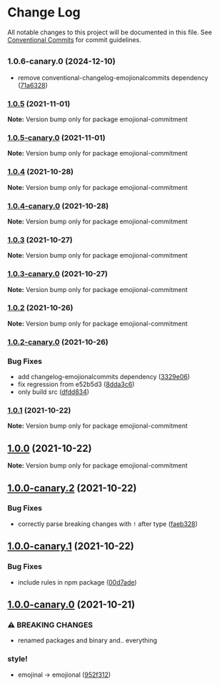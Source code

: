 # Change Log

All notable changes to this project will be documented in this file.
See [Conventional Commits](https://conventionalcommits.org) for commit guidelines.

## <small>1.0.6-canary.0 (2024-12-10)</small>

- remove conventional-changelog-emojionalcommits dependency ([71a6328](https://github.com/andyjy/emojional-commitment/commit/71a6328))

### [1.0.5](https://github.com/andyjy/emojional-commitment/compare/v1.0.5-canary.0...v1.0.5) (2021-11-01)

**Note:** Version bump only for package emojional-commitment

### [1.0.5-canary.0](https://github.com/andyjy/emojional-commitment/compare/v1.0.4...v1.0.5-canary.0) (2021-11-01)

**Note:** Version bump only for package emojional-commitment

### [1.0.4](https://github.com/andyjy/emojional-commitment/compare/v1.0.4-canary.0...v1.0.4) (2021-10-28)

**Note:** Version bump only for package emojional-commitment

### [1.0.4-canary.0](https://github.com/andyjy/emojional-commitment/compare/v1.0.3...v1.0.4-canary.0) (2021-10-28)

**Note:** Version bump only for package emojional-commitment

### [1.0.3](https://github.com/andyjy/emojional-commitment/compare/v1.0.3-canary.0...v1.0.3) (2021-10-27)

**Note:** Version bump only for package emojional-commitment

### [1.0.3-canary.0](https://github.com/andyjy/emojional-commitment/compare/v1.0.2...v1.0.3-canary.0) (2021-10-27)

**Note:** Version bump only for package emojional-commitment

### [1.0.2](https://github.com/andyjy/emojional-commitment/compare/v1.0.2-canary.0...v1.0.2) (2021-10-26)

**Note:** Version bump only for package emojional-commitment

### [1.0.2-canary.0](https://github.com/andyjy/emojional-commitment/compare/v1.0.1...v1.0.2-canary.0) (2021-10-26)

### Bug Fixes

- add changelog-emojionalcommits dependency ([3329e06](https://github.com/andyjy/emojional-commitment/commit/3329e0610e74916414e5d063462f9742f9a7a504))
- fix regression from e52b5d3 ([8dda3c6](https://github.com/andyjy/emojional-commitment/commit/8dda3c6b411f13fb8ca2408cffd881e0b50c9f16))
- only build src ([dfdd834](https://github.com/andyjy/emojional-commitment/commit/dfdd83493a7a51b6f9c491ea67f45af174300864))

### [1.0.1](https://github.com/andyjy/emojional-commitment/compare/v1.0.0...v1.0.1) (2021-10-22)

**Note:** Version bump only for package emojional-commitment

## [1.0.0](https://github.com/andyjy/emojional-commitment/compare/v1.0.0-canary.2...v1.0.0) (2021-10-22)

**Note:** Version bump only for package emojional-commitment

## [1.0.0-canary.2](https://github.com/andyjy/emojional-commitment/compare/v1.0.0-canary.1...v1.0.0-canary.2) (2021-10-22)

### Bug Fixes

- correctly parse breaking changes with `!` after type ([faeb328](https://github.com/andyjy/emojional-commitment/commit/faeb328242b4aca8e4ade165965564ef096633a0))

## [1.0.0-canary.1](https://github.com/andyjy/emojional-commitment/compare/v1.0.0-canary.0...v1.0.0-canary.1) (2021-10-22)

### Bug Fixes

- include rules in npm package ([00d7ade](https://github.com/andyjy/emojional-commitment/commit/00d7ade89a7ada40395a5d37d4c493a705413d0d))

## [1.0.0-canary.0](https://github.com/andyjy/emojional-commitment/compare/v0.2.5-canary.2...v1.0.0-canary.0) (2021-10-21)

### ⚠ BREAKING CHANGES

- renamed packages and binary and.. everything

### style!

- emojinal -> emojional ([952f312](https://github.com/andyjy/emojional-commitment/commit/952f3126b3351b30b1e098653fff81e09d441f93))
